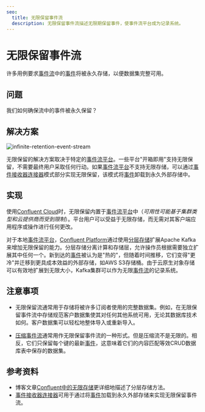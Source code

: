 ```yaml
---
seo:
  title: 无限保留事件流
  description: 无限保留事件流描述无限期保留事件，使事件流平台成为记录系统。
---
```


# 无限保留事件流

许多用例要求[事件流](../event-stream/event-stream.md)中的[事件](../event/event.md)将被永久存储，以便数据集完整可用。

## 问题

我们如何确保流中的事件被永久保留？

## 解决方案
![infinite-retention-event-stream](../img/infinite-stream-strorage.svg)

无限保留的解决方案取决于特定的[事件流平台](../event-stream/event-streaming-platform.md)。一些平台"开箱即用"支持无限保留，不需要最终用户采取任何行动。如果[事件流平台](../event-stream/event-streaming-platform.md)不支持无限存储，可以通过[事件接收器连接器](../event-sink/event-sink-connector.md)模式部分实现无限保留，该模式将[事件](../event/event.md)卸载到永久外部存储中。

## 实现

使用[Confluent Cloud](https://www.confluent.io/confluent-cloud/)时，无限保留内置于[事件流平台](../event-stream/event-streaming-platform.md)中（_可用性可能基于集群类型和云提供商而受到限制_）。平台用户可以受益于无限存储，而无需对其客户端应用程序或操作进行任何更改。

对于本地[事件流平台](../event-stream/event-streaming-platform.md)，[Confluent Platform](https://www.confluent.io/product/confluent-platform/)通过使用[分层存储](https://docs.confluent.io/platform/current/kafka/tiered-storage.html)扩展Apache Kafka来增加无限保留的能力。分层存储分离计算和存储层，允许操作员根据需要独立扩展其中任何一个。新到达的[事件](../event/event.md)被认为是"热的"，但随着时间推移，它们变得"更冷"并迁移到更具成本效益的外部存储，如AWS S3存储桶。由于云原生对象存储可以有效地扩展到无限大小，Kafka集群可以作为无限[事件流](../event-stream/event-stream.md)的记录系统。

## 注意事项

* 无限保留流通常用于存储将被许多订阅者使用的完整数据集。例如，在无限保留事件流中存储规范客户数据集使其对任何其他系统可用，无论其数据库技术如何。客户数据集可以轻松地整体导入或重新导入。

* [压缩事件流](../event-storage/compacted-event-stream.md)通常用作无限保留事件流的一种形式。但是压缩流不是无限的。相反，它们只保留每个键的最新[事件](../event/event.md)，这意味着它们的内容匹配等效CRUD数据库表中保存的数据集。

## 参考资料

* 博客文章[Confluent中的无限存储](https://www.confluent.io/blog/infinite-kafka-storage-in-confluent-platform/)更详细地描述了分层存储方法。
* [事件接收器连接器](../event-sink/event-sink-connector.md)可用于通过将[事件](../event/event.md)加载到永久外部存储来实现无限保留事件流。
